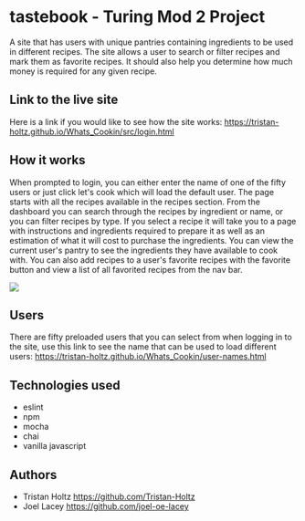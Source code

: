 # tastebook - Turing Mod 2 Project

A site that has users with unique pantries containing ingredients to be used in different recipes. The site allows a user to search or filter recipes and mark them as favorite recipes. It should also help you determine how much money is required for any given recipe.

## Link to the live site

Here is a link if you would like to see how the site works:
https://tristan-holtz.github.io/Whats_Cookin/src/login.html

## How it works

When prompted to login, you can either enter the name of one of the fifty users or just click let's cook which will load the default user. The page starts with all the recipes available in the recipes section. From the dashboard you can search through the recipes by ingredient or name, or you can filter recipes by type. If you select a recipe it will take you to a page with instructions and ingredients required to prepare it as well as an estimation of what it will cost to purchase the ingredients. You can view the current user's pantry to see the ingredients they have available to cook with. You can also add recipes to a user's favorite recipes with the favorite button and view a list of all favorited recipes from the nav bar.

![](./img/tastebook.png)

## Users

There are fifty preloaded users that you can select from when logging in to the site, use this link to see the name that can be used to load different users:
 https://tristan-holtz.github.io/Whats_Cookin/user-names.html

## Technologies used

* eslint
* npm
* mocha
* chai
* vanilla javascript

## Authors

* Tristan Holtz https://github.com/Tristan-Holtz
* Joel Lacey https://github.com/joel-oe-lacey
